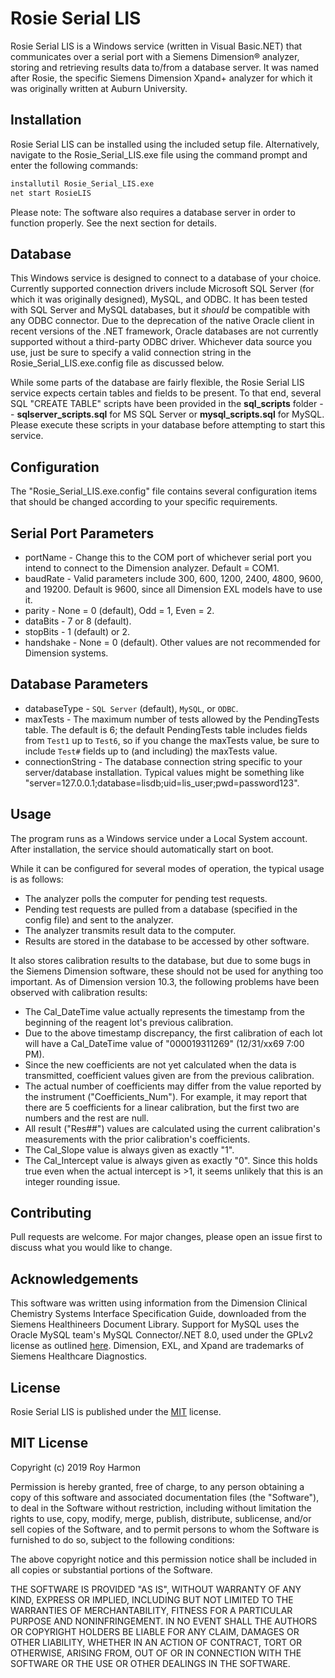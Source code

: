 # Rosie Serial LIS

Rosie Serial LIS is a Windows service (written in Visual Basic.NET) that communicates over a serial port with a Siemens Dimension® analyzer, storing and retrieving results data to/from a database server. It was named after Rosie, the specific Siemens Dimension Xpand+ analyzer for which it was originally written at Auburn University.

## Installation

Rosie Serial LIS can be installed using the included setup file. Alternatively, navigate to the Rosie_Serial_LIS.exe file using the command prompt and enter the following commands:

```bash
installutil Rosie_Serial_LIS.exe
net start RosieLIS
```

Please note: The software also requires a database server in order to function properly. See the next section for details.

## Database

This Windows service is designed to connect to a database of your choice. Currently supported connection drivers include Microsoft SQL Server (for which it was originally designed), MySQL, and ODBC. It has been tested with SQL Server and MySQL databases, but it *should* be compatible with any ODBC connector. Due to the deprecation of the native Oracle client in recent versions of the .NET framework, Oracle databases are not currently supported without a third-party ODBC driver.
Whichever data source you use, just be sure to specify a valid connection string in the Rosie_Serial_LIS.exe.config file as discussed below.

While some parts of the database are fairly flexible, the Rosie Serial LIS service expects certain tables and fields to be present. To that end, several SQL "CREATE TABLE" scripts have been provided in the **sql_scripts** folder -- **sqlserver_scripts.sql** for MS SQL Server or **mysql_scripts.sql** for MySQL. Please execute these scripts in your database before attempting to start this service.

## Configuration

The "Rosie_Serial_LIS.exe.config" file contains several configuration items that should be changed according to your specific requirements. 

Serial Port Parameters
---
* portName - Change this to the COM port of whichever serial port you intend to connect to the Dimension analyzer. Default = COM1.
* baudRate - Valid parameters include 300, 600, 1200, 2400, 4800, 9600, and 19200. Default is 9600, since all Dimension EXL models have to use it.
* parity - None = 0 (default), Odd = 1, Even = 2.
* dataBits - 7 or 8 (default).
* stopBits - 1 (default) or 2.
* handshake - None = 0 (default). Other values are not recommended for Dimension systems.

Database Parameters
---
* databaseType - `SQL Server` (default), `MySQL`, or `ODBC`.
* maxTests - The maximum number of tests allowed by the PendingTests table. The default is 6; the default PendingTests table includes fields from `Test1` up to `Test6`, so if you change the maxTests value, be sure to include `Test#` fields up to (and including) the maxTests value.
* connectionString - The database connection string specific to your server/database installation. Typical values might be something like "server=127.0.0.1;database=lisdb;uid=lis_user;pwd=password123".

## Usage

The program runs as a Windows service under a Local System account. After installation, the service should automatically start on boot.

While it can be configured for several modes of operation, the typical usage is as follows: 
* The analyzer polls the computer for pending test requests.
* Pending test requests are pulled from a database (specified in the config file) and sent to the analyzer.
* The analyzer transmits result data to the computer.
* Results are stored in the database to be accessed by other software.

It also stores calibration results to the database, but due to some bugs in the Siemens Dimension software, these should not be used for anything too important. As of Dimension version 10.3, the following problems have been observed with calibration results:
* The Cal_DateTime value actually represents the timestamp from the beginning of the reagent lot's previous calibration.
* Due to the above timestamp discrepancy, the first calibration of each lot will have a Cal_DateTime value of "000019311269" (12/31/xx69 7:00 PM).
* Since the new coefficients are not yet calculated when the data is transmitted, coefficient values given are from the previous calibration.
* The actual number of coefficients may differ from the value reported by the instrument ("Coefficients_Num"). For example, it may report that there are 5 coefficients for a linear calibration, but the first two are numbers and the rest are null.
* All result ("Res##") values are calculated using the current calibration's measurements with the prior calibration's coefficients.
* The Cal_Slope value is always given as exactly "1".
* The Cal_Intercept value is always given as exactly "0". Since this holds true even when the actual intercept is >1, it seems unlikely that this is an integer rounding issue.

## Contributing

Pull requests are welcome. For major changes, please open an issue first to discuss what you would like to change.

## Acknowledgements

This software was written using information from the Dimension Clinical Chemistry Systems Interface Specification Guide, downloaded from the Siemens Healthineers Document Library. 
Support for MySQL uses the Oracle MySQL team's MySQL Connector/.NET 8.0, used under the GPLv2 license as outlined [here](https://downloads.mysql.com/docs/licenses/connector-net-8.0-gpl-en.pdf).
Dimension, EXL, and Xpand are trademarks of Siemens Healthcare Diagnostics.

## License

Rosie Serial LIS is published under the [MIT](https://choosealicense.com/licenses/mit/) license.

MIT License
---

Copyright (c) 2019 Roy Harmon

Permission is hereby granted, free of charge, to any person obtaining a copy
of this software and associated documentation files (the "Software"), to deal
in the Software without restriction, including without limitation the rights
to use, copy, modify, merge, publish, distribute, sublicense, and/or sell
copies of the Software, and to permit persons to whom the Software is
furnished to do so, subject to the following conditions:

The above copyright notice and this permission notice shall be included in all
copies or substantial portions of the Software.

THE SOFTWARE IS PROVIDED "AS IS", WITHOUT WARRANTY OF ANY KIND, EXPRESS OR
IMPLIED, INCLUDING BUT NOT LIMITED TO THE WARRANTIES OF MERCHANTABILITY,
FITNESS FOR A PARTICULAR PURPOSE AND NONINFRINGEMENT. IN NO EVENT SHALL THE
AUTHORS OR COPYRIGHT HOLDERS BE LIABLE FOR ANY CLAIM, DAMAGES OR OTHER
LIABILITY, WHETHER IN AN ACTION OF CONTRACT, TORT OR OTHERWISE, ARISING FROM,
OUT OF OR IN CONNECTION WITH THE SOFTWARE OR THE USE OR OTHER DEALINGS IN THE
SOFTWARE.